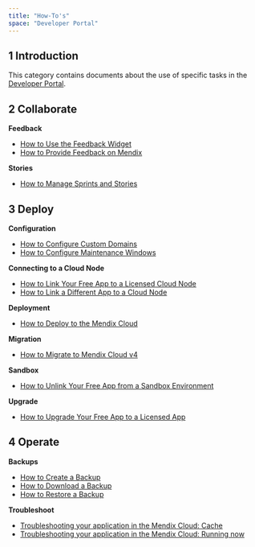 ```yaml
---
title: "How-To's"
space: "Developer Portal"
---
```


## 1 Introduction

This category contains documents about the use of specific tasks in the [Developer Portal](http://home.mendix.com).

## 2 Collaborate

**Feedback** 

*   [How to Use the Feedback Widget](gathering-user-feedback)
*   [How to Provide Feedback on Mendix](feedback-mendix)

**Stories**

*   [How to Manage Sprints and Stories](managing-your-application-requirements-with-mendix)

## 3 Deploy

**Configuration**

*   [How to Configure Custom Domains](custom-domains)
*   [How to Configure Maintenance Windows](maintenance-windows)

**Connecting to a Cloud Node**

*   [How to Link Your Free App to a Licensed Cloud Node](how-to-link-app-to-node)
*   [How to Link a Different App to a Cloud Node](how-to-link-a-different-app-to-a-node)

**Deployment**

*   [How to Deploy to the Mendix Cloud](deploying-to-the-cloud)

**Migration**

*   [How to Migrate to Mendix Cloud v4](migrating-to-v4)

**Sandbox**

*   [How to Unlink Your Free App from a Sandbox Environment](how-to-unlink-sandbox)

**Upgrade**

*   [How to Upgrade Your Free App to a Licensed App](how-to-upgrade-free-app)


## 4 Operate

**Backups**

*   [How to Create a Backup](how-to-create-backup)
*   [How to Download a Backup](how-to-download-a-backup)
*   [How to Restore a Backup](how-to-restore-a-backup)

**Troubleshoot**

*   [Troubleshooting your application in the Mendix Cloud: Cache](troubleshooting-mxcloud-cache)
*   [Troubleshooting your application in the Mendix Cloud: Running now](troubleshooting-mxcloud-runningnow)
